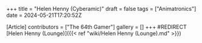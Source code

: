 +++
title = "Helen Henny (Cyberamic)"
draft = false
tags = ["Animatronics"]
date = 2024-05-21T17:20:52Z

[Article]
contributors = ["The 64th Gamer"]
gallery = []
+++
#REDIRECT [Helen Henny (Lounge)]({{< ref "wiki/Helen Henny (Lounge).md" >}})